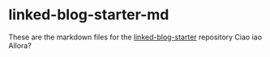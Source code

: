 # linked-blog-starter-md
These are the markdown files for the [linked-blog-starter](https://github.com/matthewwong525/linked-blog-starter) repository
Ciao iao
Allora?